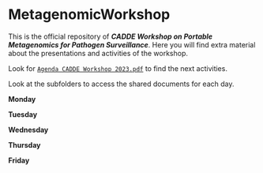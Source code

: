 # MetagenomicWorkshop
This is the official repository of **_CADDE Workshop on Portable Metagenomics for Pathogen Surveillance_**. Here you will find extra 
material about the presentations and activities of the workshop.

Look for [```Agenda CADDE Workshop 2023.pdf```](https://github.com/CADDE-CENTRE/MetagenomicWorkshop/blob/main/Agenda%20CADDE%20Workshop%202023.pdf) to find the next activities.

Look at the subfolders to access the shared documents for each day.

**Monday**

**Tuesday**

**Wednesday**

**Thursday**

**Friday**
